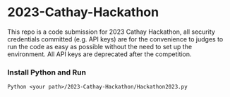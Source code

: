 # 2023-Cathay-Hackathon
This repo is a code submission for 2023 Cathay Hackathon, all security credentials committed (e.g. API keys) are for the convenience to judges to run the code as easy as possible without the need to set up the environment. All API keys are deprecated after the competition.

### Install Python and Run
```Python <your path>/2023-Cathay-Hackathon/Hackathon2023.py```
